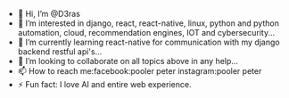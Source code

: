 - 👋 Hi, I’m @D3ras
- 👀 I’m interested in django, react, react-native, linux, python and python automation, cloud, recommendation engines, IOT and cybersecurity...
- 🌱 I’m currently learning react-native for communication with my django backend restful api's...
- 💞️ I’m looking to collaborate on all topics above in any help...
- 📫 How to reach me:facebook:pooler peter instagram:pooler peter 
- ⚡ Fun fact: I love AI and entire web experience. 

<!---
D3ras/D3ras is a ✨ special ✨ repository because its `README.md` (this file) appears on your GitHub profile.
You can click the Preview link to take a look at your changes.
--->
